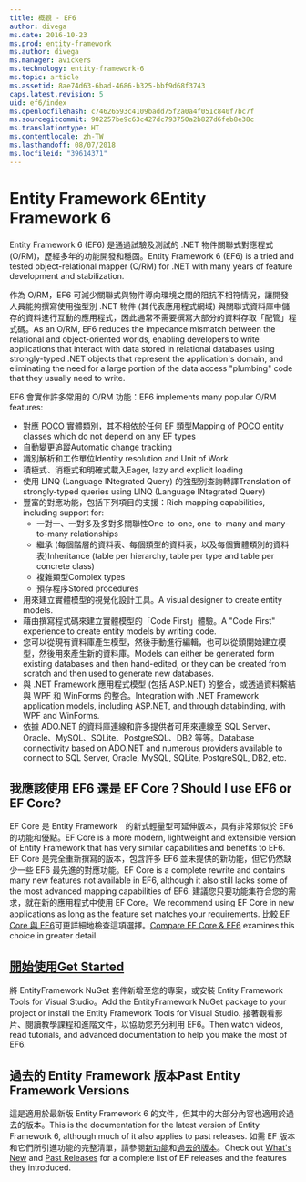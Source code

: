```yaml
---
title: 概觀 - EF6
author: divega
ms.date: 2016-10-23
ms.prod: entity-framework
ms.author: divega
ms.manager: avickers
ms.technology: entity-framework-6
ms.topic: article
ms.assetid: 8ae74d63-6bad-4686-b325-bbf9d68f3743
caps.latest.revision: 5
uid: ef6/index
ms.openlocfilehash: c74626593c4109badd75f2a0a4f051c840f7bc7f
ms.sourcegitcommit: 902257be9c63c427dc793750a2b827d6feb8e38c
ms.translationtype: HT
ms.contentlocale: zh-TW
ms.lasthandoff: 08/07/2018
ms.locfileid: "39614371"
---
```

# <a name="entity-framework-6"></a><span data-ttu-id="388b0-102">Entity Framework 6</span><span class="sxs-lookup"><span data-stu-id="388b0-102">Entity Framework 6</span></span>
<span data-ttu-id="388b0-103">Entity Framework 6 (EF6) 是通過試驗及測試的 .NET 物件關聯式對應程式 (O/RM)，歷經多年的功能開發和穩固。</span><span class="sxs-lookup"><span data-stu-id="388b0-103">Entity Framework 6 (EF6) is a tried and tested object-relational mapper (O/RM) for .NET with many years of feature development and stabilization.</span></span>

<span data-ttu-id="388b0-104">作為 O/RM，EF6 可減少關聯式與物件導向環境之間的阻抗不相符情況，讓開發人員能夠撰寫使用強型別 .NET 物件 (其代表應用程式網域) 與關聯式資料庫中儲存的資料進行互動的應用程式，因此通常不需要撰寫大部分的資料存取「配管」程式碼。</span><span class="sxs-lookup"><span data-stu-id="388b0-104">As an O/RM, EF6 reduces the impedance mismatch between the relational and object-oriented worlds, enabling developers to write applications that interact with data stored in relational databases using strongly-typed .NET objects that represent the application's domain, and eliminating the need for a large portion of the data access "plumbing" code that they usually need to write.</span></span>

<span data-ttu-id="388b0-105">EF6 會實作許多常用的 O/RM 功能：</span><span class="sxs-lookup"><span data-stu-id="388b0-105">EF6 implements many popular O/RM features:</span></span>
- <span data-ttu-id="388b0-106">對應 [POCO](~/ef6/resources/glossary.md#poco) 實體類別，其不相依於任何 EF 類型</span><span class="sxs-lookup"><span data-stu-id="388b0-106">Mapping of [POCO](~/ef6/resources/glossary.md#poco) entity classes which do not depend on any EF types</span></span>
- <span data-ttu-id="388b0-107">自動變更追蹤</span><span class="sxs-lookup"><span data-stu-id="388b0-107">Automatic change tracking</span></span>
- <span data-ttu-id="388b0-108">識別解析和工作單位</span><span class="sxs-lookup"><span data-stu-id="388b0-108">Identity resolution and Unit of Work</span></span>
- <span data-ttu-id="388b0-109">積極式、消極式和明確式載入</span><span class="sxs-lookup"><span data-stu-id="388b0-109">Eager, lazy and explicit loading</span></span>
- <span data-ttu-id="388b0-110">使用 LINQ (Language INtegrated Query) 的強型別查詢轉譯</span><span class="sxs-lookup"><span data-stu-id="388b0-110">Translation of strongly-typed queries using LINQ (Language INtegrated Query)</span></span>
- <span data-ttu-id="388b0-111">豐富的對應功能，包括下列項目的支援：</span><span class="sxs-lookup"><span data-stu-id="388b0-111">Rich mapping capabilities, including support for:</span></span>
  - <span data-ttu-id="388b0-112">一對一、一對多及多對多關聯性</span><span class="sxs-lookup"><span data-stu-id="388b0-112">One-to-one, one-to-many and many-to-many relationships</span></span>
  - <span data-ttu-id="388b0-113">繼承 (每個階層的資料表、每個類型的資料表，以及每個實體類別的資料表)</span><span class="sxs-lookup"><span data-stu-id="388b0-113">Inheritance (table per hierarchy, table per type and table per concrete class)</span></span>
  - <span data-ttu-id="388b0-114">複雜類型</span><span class="sxs-lookup"><span data-stu-id="388b0-114">Complex types</span></span>
  - <span data-ttu-id="388b0-115">預存程序</span><span class="sxs-lookup"><span data-stu-id="388b0-115">Stored procedures</span></span>
- <span data-ttu-id="388b0-116">用來建立實體模型的視覺化設計工具。</span><span class="sxs-lookup"><span data-stu-id="388b0-116">A visual designer to create entity models.</span></span>
- <span data-ttu-id="388b0-117">藉由撰寫程式碼來建立實體模型的「Code First」體驗。</span><span class="sxs-lookup"><span data-stu-id="388b0-117">A "Code First" experience to create entity models by writing code.</span></span>
- <span data-ttu-id="388b0-118">您可以從現有資料庫產生模型，然後手動進行編輯，也可以從頭開始建立模型，然後用來產生新的資料庫。</span><span class="sxs-lookup"><span data-stu-id="388b0-118">Models can either be generated form existing databases and then hand-edited, or they can be created from scratch and then used to generate new databases.</span></span>
- <span data-ttu-id="388b0-119">與 .NET Framework 應用程式模型 (包括 ASP.NET) 的整合，或透過資料繫結與 WPF 和 WinForms 的整合。</span><span class="sxs-lookup"><span data-stu-id="388b0-119">Integration with .NET Framework application models, including ASP.NET, and through databinding, with WPF and WinForms.</span></span>
- <span data-ttu-id="388b0-120">依據 ADO.NET 的資料庫連線和許多提供者可用來連線至 SQL Server、Oracle、MySQL、SQLite、PostgreSQL、DB2 等等。</span><span class="sxs-lookup"><span data-stu-id="388b0-120">Database connectivity based on ADO.NET and numerous providers available to connect to SQL Server, Oracle, MySQL, SQLite, PostgreSQL, DB2, etc.</span></span>

## <a name="should-i-use-ef6-or-ef-core"></a><span data-ttu-id="388b0-121">我應該使用 EF6 還是 EF Core？</span><span class="sxs-lookup"><span data-stu-id="388b0-121">Should I use EF6 or EF Core?</span></span>

<span data-ttu-id="388b0-122">EF Core 是 Entity Framework　的新式輕量型可延伸版本，具有非常類似於 EF6 的功能和優點。</span><span class="sxs-lookup"><span data-stu-id="388b0-122">EF Core is a more modern, lightweight and extensible version of Entity Framework that has very similar capabilities and benefits to EF6.</span></span>
<span data-ttu-id="388b0-123">EF Core 是完全重新撰寫的版本，包含許多 EF6 並未提供的新功能，但它仍然缺少一些 EF6 最先進的對應功能。</span><span class="sxs-lookup"><span data-stu-id="388b0-123">EF Core is a complete rewrite and contains many new features not available in EF6, although it also still lacks some of the most advanced mapping capabilities of EF6.</span></span>
<span data-ttu-id="388b0-124">建議您只要功能集符合您的需求，就在新的應用程式中使用 EF Core。</span><span class="sxs-lookup"><span data-stu-id="388b0-124">We recommend using EF Core in new applications as long as the feature set matches your requirements.</span></span>
<span data-ttu-id="388b0-125">[比較 EF Core 與 EF6](xref:efcore-and-ef6/index)可更詳細地檢查這項選擇。</span><span class="sxs-lookup"><span data-stu-id="388b0-125">[Compare EF Core & EF6](xref:efcore-and-ef6/index) examines this choice in greater detail.</span></span>

## <a name="get-startedef6get-startedmd"></a>[<span data-ttu-id="388b0-126">開始使用</span><span class="sxs-lookup"><span data-stu-id="388b0-126">Get Started</span></span>](~/ef6/get-started.md)

<span data-ttu-id="388b0-127">將 EntityFramework NuGet 套件新增至您的專案，或安裝 Entity Framework Tools for Visual Studio。</span><span class="sxs-lookup"><span data-stu-id="388b0-127">Add the EntityFramework NuGet package to your project or install the Entity Framework Tools for Visual Studio.</span></span> <span data-ttu-id="388b0-128">接著觀看影片、閱讀教學課程和進階文件，以協助您充分利用 EF6。</span><span class="sxs-lookup"><span data-stu-id="388b0-128">Then watch videos, read tutorials, and advanced documentation to help you make the most of EF6.</span></span>

## <a name="past-entity-framework-versions"></a><span data-ttu-id="388b0-129">過去的 Entity Framework 版本</span><span class="sxs-lookup"><span data-stu-id="388b0-129">Past Entity Framework Versions</span></span>

<span data-ttu-id="388b0-130">這是適用於最新版 Entity Framework 6 的文件，但其中的大部分內容也適用於過去的版本。</span><span class="sxs-lookup"><span data-stu-id="388b0-130">This is the documentation for the latest version of Entity Framework 6, although much of it also applies to past releases.</span></span>
<span data-ttu-id="388b0-131">如需 EF 版本和它們所引進功能的完整清單，請參閱[新功能](~/ef6/what-is-new/index.md)和[過去的版本](~/ef6/what-is-new/past-releases.md)。</span><span class="sxs-lookup"><span data-stu-id="388b0-131">Check out [What's New](~/ef6/what-is-new/index.md) and [Past Releases](~/ef6/what-is-new/past-releases.md) for a complete list of EF releases and the features they introduced.</span></span>
